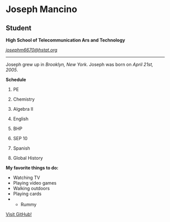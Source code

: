 # Joseph Mancino

## Student 

**High School of Telecommunication Ars and Technology**

*josephm6670@hstat.org* 
___

Joseph grew up in *Brooklyn, New York*. Joseph was born on *April 21st, 2005*. 

**Schedule**

1. PE

2. Chemistry 

3. Algebra II

4. English 

5. BHP

6. SEP 10

7. Spanish 

8. Global History


**My favorite things to do:**

* Watching TV 
* Playing video games 
* Walking outdoors
* Playing cards
* * Rummy 

[Visit GitHub!](www.github.com)